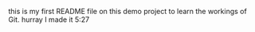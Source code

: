this is my first README file on this demo project to learn the workings of Git.
hurray I made it 5:27 
